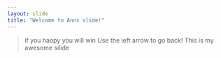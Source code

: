```yaml
---
layout: slide
title: "Welcome to Anns slide!"
---
```

> if you haopy you will win
Use the left arrow to go back!
This is my awesome silide
